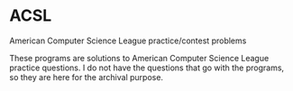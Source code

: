 # ACSL
American Computer Science League practice/contest problems

These programs are solutions to American Computer Science League practice questions. I do not have the questions that go with the programs, so they are here for the archival purpose.


